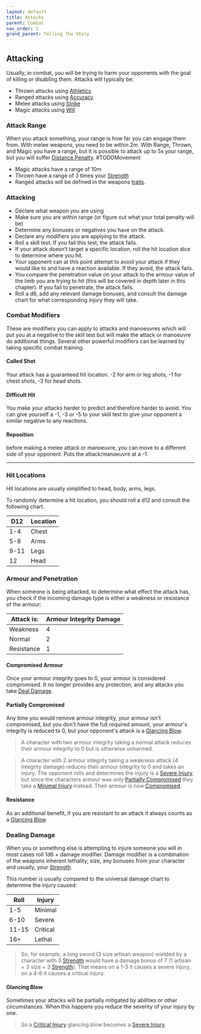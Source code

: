 ```yaml
---
layout: default
title: Attacks
parent: Combat
nav_order: 2
grand_parent: Telling The Story
---
```


## Attacking
Usually, in combat, you will be trying to harm your opponents with the goal of killing or disabling them. Attacks will typically be:
* Thrown attacks using [Athletics](Strength#Athletics)
* Ranged attacks using [Accuracy](Agility#Accuracy)
* Melee attacks using [Strike](Strength#Strike) 
* Magic attacks using [Will](Spirit#Will)

### Attack Range
When you attack something, your range is how far you can engage them from. With melee weapons, you need to be within 2m. With Range, Thrown, and Magic you have a range, but it is possible to attack up to 5x your range, but you will suffer [Distance Penalty](#Distance%20Penalty). #TODOMovement 
* Magic attacks have a range of 10m
* Thrown have a range of 3 times your [Strength](Strength)
* Ranged attacks will be defined in the weapons [traits](Weapons#[Weapon-Traits](Weapon-Traits)).

### Attacking
- Declare what weapon you are using
- Make sure you are within range (or figure out what your total penalty will be) 
- Determine any bonuses or negatives you have on the attack.
- Declare any modifiers you are applying to the attack.
- Roll a skill test. If you fail this test, the attack fails.
- If your attack doesn’t target a specific location, roll the hit location dice to determine where you hit.
- Your opponent can at this point attempt to avoid your attack if they would like to and have a reaction available. If they avoid, the attack fails.
- You compare the penetration value on your attack to the armour value of the limb you are trying to hit (this will be covered in depth later in this chapter). If you fail to penetrate, the attack fails.
- Roll a d6, add any relevant damage bonuses, and consult the damage chart for what corresponding injury they will take.

### Combat Modifiers
These are modifiers you can apply to attacks and manoeuvres which will put you at a negative to the skill test but will make the attack or manoeuvre do additional things. Several other powerful modifiers can be learned by taking specific combat training. 
#### Called Shot
Your attack has a guaranteed hit location. -2 for arm or leg shots, -1 for chest shots, -3 for head shots.
#### Difficult Hit
You make your attacks harder to predict and therefore harder to avoid. You can give yourself a -1, -3 or -5 to your skill test to give your opponent a similar negative to any reactions.
#### Reposition
before making a melee attack or manoeuvre, you can move to a different side of your opponent. Puts the attack/manoeuvre at a -1.

---

### Hit Locations
Hit locations are usually simplified to head, body, arms, legs.

To randomly determine a hit location, you should roll a d12 and consult the following chart.

| D12  | Location |
| ---- | -------- |
| 1-4  | Chest    |
| 5-8  | Arms     | 
| 9-11 | Legs     |
| 12   | Head     |

### Armour and Penetration
When someone is being attacked, to determine what effect the attack has, you check if the incoming damage type is either a weakness or resistance of the armour:

| Attack is: | Armour Integrity Damage |
| ---------- | ----------------------- |
| Weakness   | 4                       |
| Normal     | 2                       |
| Resistance | 1                       | 

#### Compromised Armour
Once your armour integrity goes to 0, your armour is considered compromised. It no longer provides any protection, and any attacks you take [Deal Damage](#Dealing%20Damage).

#### Partially Compromised
Any time you would remove armour integrity, your armour isn't compromised, but you don't have the full required amount, your armour's integrity is reduced to 0, but your opponent's attack is a [Glancing Blow](#Glancing%20Blow).

> A character with two armour integrity taking a normal attack reduces their armour integrity to 0 but is otherwise unharmed.

> A character with 2 armour integrity taking a weakness attack (4 integrity damage) reduces their armour integrity to 0 and takes an injury. The opponent rolls and determines the injury is a [Severe Injury](Injury#Severe%20Injury), but since the characters armour was only [Partially Compromised](#Partially%20Compromised) they take a [Minimal Injury](Injury#Minimal%20Injury) instead. Their armour is now [Compromised](#Compromised%20Armour).

#### Resistance
As an additional benefit, if you are resistant to an attack it always counts as a [Glancing Blow](#Glancing%20Blow).

### Dealing Damage
When you or something else is attempting to injure someone you will in most cases roll 1d6 + damage modifier. Damage modifier is a combination of the weapons inherent lethality, size, any bonuses from your character and usually, your [Strength](Strength). 

This number is usually compared to the universal damage chart to determine the injury caused:

| Roll  | Injury   |
| ----- | -------- |
| 1-5   | Minimal  |
| 6-10  | Severe   |
| 11-15 | Critical |
| 16+   | Lethal   |

> So, for example, a long sword (3 size artisan weapon) wielded by a character with 3 [Strength](Strength) would have a damage bonus of 7 (1 artisan + 3 size + 3 [Strength](Strength)). That means on a 1-3 it causes a severe injury, on a 4-6 it causes a critical injury. 

#### Glancing Blow
Sometimes your attacks will be partially mitigated by abilities or other circumstances. When this happens you reduce the severity of your injury by one.

> So a [Critical Injury](Injury#Critical%20Injury) glancing blow becomes a [Severe Injury](Injury#Severe%20Injury).